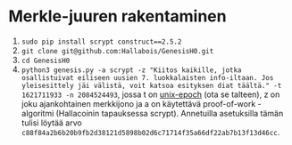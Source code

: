 # Merkle-juuren rakentaminen
1. ```sudo pip install scrypt construct==2.5.2```
2. ```git clone git@github.com:Hallabois/GenesisH0.git```
3. ```cd GenesisH0```
4. ```python3 genesis.py -a scrypt -z "Kiitos kaikille, jotka osallistuivat eiliseen uusien 7. luokkalaisten info-iltaan. Jos yleisesittely jäi välistä, voit katsoa esityksen diat täältä." -t 1621711933 -n 2084524493```, jossa t on [unix-epoch](https://duckduckgo.com/?q=unix+timestamp&t=newext&atb=v263-1&ia=answer) (ota se talteen), z on joku ajankohtainen merkkijono ja a on käytettävä proof-of-work -algoritmi (Hallacoinin tapauksessa scrypt). Annetuilla asetuksilla tämän tulisi löytää arvo ```c88f84a2b6b20b9fb2d38121d5898b02d6c71714f35a66df22ab7b13f13d46cc```.
